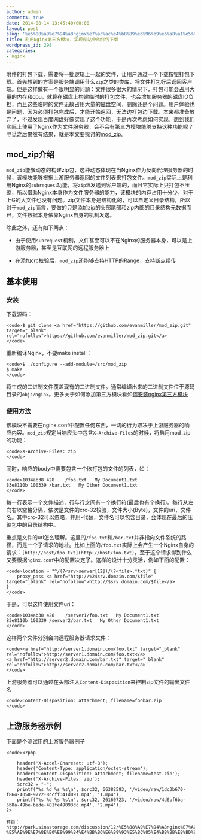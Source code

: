 ```yaml
---
author: admin
comments: true
date: 2014-08-14 13:45:40+00:00
layout: post
slug: '%e5%88%a9%e7%94%a8nginx%e7%ac%ac%e4%b8%89%e6%96%b9%e6%a8%a1%e5%9d%97%ef%bc%8c%e5%ae%9e%e7%8e%b0%e7%bd%91%e7%ab%99%e4%b8%ad%e7%9a%84%e6%89%93%e5%8c%85%e4%b8%8b%e8%bd%bd'
title: 利用Nginx第三方模块，实现网站中的打包下载
wordpress_id: 298
categories:
- nginx
---
```


附件的打包下载，需要将一批逻辑上一起的文件，让用户通过一个下载按钮打包下载。首先想到的方案是服务端调用什么`zip`之类的类库，将文件打包好后返回客户端。但是这样做有一个很明显的问题：文件很多很大的情况下，打包可能会占用大量的内存和cpu，就算在磁盘上构建临时的打包文件，也会增加服务器的磁盘IO负担，而且这些临时的文件无故占用大量的磁盘空间，删除还是个问题。用户体验也是问题，因为必须打包完成后，才能开始返回，无法边打包边下载。本来都准备放弃了，不过发现百度网盘好像实现了这个功能，于是再次考虑如何实现。想到我们实际上使用了Nginx作为文件服务器，会不会有第三方模块能够支持这种功能呢？寻觅之后果然有结果，就是本文要探讨的[mod_zip](https://github.com/evanmiller/mod_zip)。


## mod_zip介绍


`mod_zip`能够动态的构建zip包，这种动态体现在当Nginx作为反向代理服务器的时候，该模块能够根据上游服务器返回的文件列表来打包文件。`mod_zip`实际上是利用Nginx的`subreques`t功能，将`zip流`发送到客户端的，而且它实际上只打包不压缩，所以借助Nginx本身作为文件服务器的能力，该模块的内存占用十分少，对于上G的大文件也没有问题。zip文件本身是结构化的，可以自定义目录结构，所以对于`mod_zip`而言，要做的只是添加zip的头部尾部和zip内部的目录结构元数据而已，文件数据本身依靠Nginx自身的机制发送。

除此之外，还有如下两点：



	
  * 由于使用`subrequest`机制，文件甚至可以不在Nginx的服务器本身，可以是上游服务器，甚至是互联网的远程服务器上

	
  * 在添加crc校验后，`mod_zip`还能够支持HTTP的[Range](http://www.w3.org/Protocols/rfc2616/rfc2616-sec14.html#sec14.16)，支持断点续传




## 基本使用




### 安装


下载源码：

    
    <code>$ git clone <a href="https://github.com/evanmiller/mod_zip.git" target="_blank" rel="nofollow">https://github.com/evanmiller/mod_zip.git</a>
    </code>


重新编译Nginx，不要make install：

    
    <code>$ ./configure --add-module=/src/mod_zip
    $ make
    </code>


将生成的二进制文件覆盖现有的二进制文件。通常编译出来的二进制文件位于源码目录的`objs/nginx`。更多关于如何添加第三方模块看如[何安装nginx第三方模块](http://www.ttlsa.com/nginx/how-to-install-nginx-third-modules/)


### 使用方法


该模块不需要在nginx.conf中配置任何东西，一切的行为取决于上游服务器的响应内容。`mod_zip`规定当响应头中包含`X-Archive-Files`的时候，将启用mod_zip的功能：

    
    <code>X-Archive-Files: zip
    </code>


同时，响应的body中需要包含一个欲打包的文件的列表，如：

    
    <code>1034ab38 428    /foo.txt   My Document1.txt
    83e8110b 100339 /bar.txt   My Other Document1.txt
    </code>


每一行表示一个文件描述，行与行之间有一个换行符(最后也有个换行)。每行从左向右以空格分隔，依次是文件的crc-32校验，文件大小(Byte)，文件的uri，文件名。其中crc-32可以忽略，并用-代替，文件名可以包含目录，会体现在最后的压缩包中的目录结构中。

重点是文件的uri怎么理解。这里的`/foo.txt`和`/bar.txt`并非指向文件系统的路径，而是一个子请求的地址。比如上面的`/foo.txt`实际上会产生一个Nginx自身的请求：`[http://host/foo.txt](http://host/foo.txt)`，至于这个请求得到什么又要根据`nginx.conf`中的配置决定了。这样的设计十分灵活，例如下面的配置：

    
    <code>location ~ "^/(?<srv>server[12])/(?<file>.*txt)" {
        proxy_pass <a href="http://%24srv.domain.com/$file" target="_blank" rel="nofollow">http://$srv.domain.com/$file</a>
    }
    </code>


于是，可以这样使用文件uri：

    
    <code>1034ab38 428    /server1/foo.txt   My Document1.txt
    83e8110b 100339 /server2/bar.txt   My Other Document1.txt
    </code>


这样两个文件分别会向远程服务器请求文件：

    
    <code><a href="http://server1.domain.com/foo.txt" target="_blank" rel="nofollow">http://server1.domain.com/foo.txt</a>
    <a href="http://server2.domain.com/bar.txt" target="_blank" rel="nofollow">http://server2.domain.com/bar.txt</a>
    </code>


上游服务器可以通过在头部注入`Content-Disposition`来控制zip文件的输出文件名

    
    <code>Content-Disposition: attachment; filename=foobar.zip
    </code>




## 上游服务器示例


下面是个测试用的上游服务器例子

    
    <code><?php
    
        header('X-Accel-Chareset: utf-8');
        header('Content-Type: application/octet-stream');
        header('Content-Disposition: attachment; filename=test.zip');
        header('X-Archive-Files: zip');
        $crc32 = "-";
        printf("%s %d %s %s\n", $crc32, 66382593, '/video/raw/1dc3b670-f864-4050-9772-8ccff341d091.mp4', '1.mp4');
        printf("%s %d %s %s\n", $crc32, 26160723, '/video/raw/4d6bf6ba-5b8a-49be-bede-481fe49093dc.mp4', '2.mp4');
    ?>
    
    转自：http://park.sinastorage.com/discussion/12/%E5%88%A9%E7%94%A8nginx%E7%AC%AC%E4%B8%89%E6%96%B9%E6%A8%A1%E5%9D%97-%E5%AE%9E%E7%8E%B0%E9%99%84%E4%BB%B6%E6%89%93%E5%8C%85%E4%B8%8B%E8%BD%BD</code>
